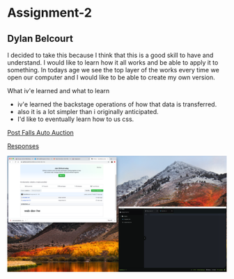 # Assignment-2
## Dylan Belcourt

I decided to take this because I think that this is a good skill to have and understand. I would like to learn how it all works and be able to apply it to something. In todays age we see the top layer of the works every time we open our computer and I would like to be able to create my own version.

What iv'e learned and what to learn
 - iv'e learned the backstage operations of how that data is transferred.
 - also it is a lot simpler than i originally anticipated.
 - I'd like to eventually learn how to us css.

 [Post Falls Auto Auction](https://postfallsautoauction.com/)

 [Responses](./Responses.txt)

 ![Screenshot](./images/Screenshot.png)
